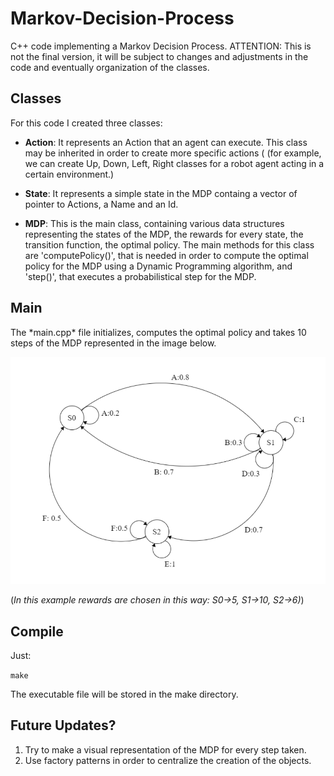 <h1>Markov-Decision-Process</h1>

C++ code implementing a Markov Decision Process.
ATTENTION: This is not the final version, it will be subject to changes and adjustments in the code and eventually organization of the classes.

<h2>Classes</h2>

For this code I created three classes:
  - **Action**: It represents an Action that an agent can execute. This class may be inherited in order to create more specific actions (     (for example, we can create Up, Down, Left, Right classes for a robot agent acting in a certain environment.)
  
  - **State**: It represents a simple state in the MDP containg a vector of pointer to Actions, a Name and an Id.
  
  - **MDP**: This is the main class, containing various data structures representing the states of the MDP, the rewards for every state,      the transition function, the optimal policy. The main methods for this class are 'computePolicy()', that is needed in order to compute    the optimal policy for the MDP using a Dynamic Programming algorithm, and 'step()', that executes a probabilistical step for the MDP.
<h2>Main</h2>
The *main.cpp* file initializes, computes the optimal policy and takes 10 steps of the MDP represented in the image below.

![alt-text](/MDP.png)

(_In this example rewards are chosen in this way: S0->5, S1->10, S2->6)_)

<h2>Compile</h2>

Just:

``make``

The executable file will be stored in the make directory.

<h2>Future Updates?</h2>

  
  1. Try to make a visual representation of the MDP for every step taken.
  2. Use factory patterns in order to centralize the creation of the objects. 


